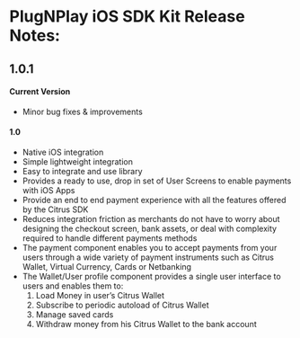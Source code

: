 PlugNPlay iOS SDK Kit Release Notes:
==============================================

1.0.1
-----

#### Current Version
+ Minor bug fixes & improvements

#### 1.0
+ Native iOS integration
+ Simple lightweight integration
+ Easy to integrate and use library
+ Provides a ready to use, drop in set of User Screens to enable payments with iOS Apps
+ Provide an end to end payment experience with all the features offered by the Citrus SDK
+ Reduces integration friction as merchants do not have to worry about designing the checkout screen, bank assets, or deal with complexity required to handle different payments methods
+ The payment component enables you to accept payments from your users through a wide variety of payment instruments such as Citrus Wallet, Virtual Currency, Cards or Netbanking
+ The Wallet/User profile component provides a single user interface to users and enables them to:
   1) Load Money in user’s Citrus Wallet
   2) Subscribe to periodic autoload of Citrus Wallet
   3) Manage saved cards
   4) Withdraw money from his Citrus Wallet to the bank account

